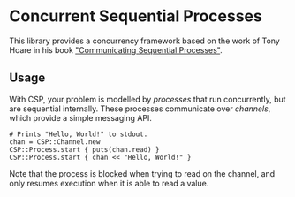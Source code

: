 
Concurrent Sequential Processes
===============================

This library provides a concurrency framework based on the work of Tony Hoare
in his book ["Communicating Sequential Processes"](http://www.usingcsp.com/).


Usage
-----

With CSP, your problem is modelled by *processes* that run concurrently, but
are sequential internally. These processes communicate over *channels*, which
provide a simple messaging API.

    # Prints "Hello, World!" to stdout.
    chan = CSP::Channel.new
	CSP::Process.start { puts(chan.read) }
	CSP::Process.start { chan << "Hello, World!" }

Note that the process is blocked when trying to read on the channel, and only
resumes execution when it is able to read a value.
